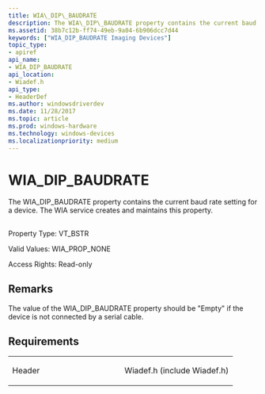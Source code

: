 ```yaml
---
title: WIA\_DIP\_BAUDRATE
description: The WIA\_DIP\_BAUDRATE property contains the current baud rate setting for a device. The WIA service creates and maintains this property.
ms.assetid: 38b7c12b-ff74-49eb-9a04-6b906dcc7d44
keywords: ["WIA_DIP_BAUDRATE Imaging Devices"]
topic_type:
- apiref
api_name:
- WIA_DIP_BAUDRATE
api_location:
- Wiadef.h
api_type:
- HeaderDef
ms.author: windowsdriverdev
ms.date: 11/28/2017
ms.topic: article
ms.prod: windows-hardware
ms.technology: windows-devices
ms.localizationpriority: medium
---
```


# WIA\_DIP\_BAUDRATE


The WIA\_DIP\_BAUDRATE property contains the current baud rate setting for a device. The WIA service creates and maintains this property.

## <span id="ddk_wia_dip_baudrate_si"></span><span id="DDK_WIA_DIP_BAUDRATE_SI"></span>


Property Type: VT\_BSTR

Valid Values: WIA\_PROP\_NONE

Access Rights: Read-only

Remarks
-------

The value of the WIA\_DIP\_BAUDRATE property should be "Empty" if the device is not connected by a serial cable.

Requirements
------------

<table>
<colgroup>
<col width="50%" />
<col width="50%" />
</colgroup>
<tbody>
<tr class="odd">
<td><p>Header</p></td>
<td>Wiadef.h (include Wiadef.h)</td>
</tr>
</tbody>
</table>

 

 






